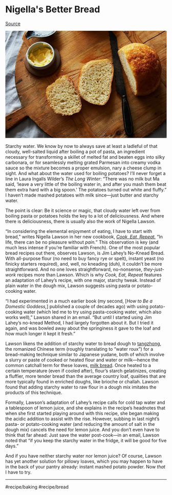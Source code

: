 # Nigella's Better Bread
[Source](https://food52.com/blog/26144-nigella-lawson-secret-to-better-bread)

![](assets/c8415a334ecc176d4ece9e6c489017c2.jpg)


Starchy water. We know by now to always save at least a ladleful of that cloudy, well-salted liquid after boiling a pot of pasta, an ingredient necessary for transforming a skillet of melted fat and beaten eggs into silky carbonara, or for seamlessly melting grated Parmesan into creamy vodka sauce so the mixture becomes a proper emulsion, nary a cheese clump in sight. And what about the water used for boiling potatoes? I’ll never forget a line in Laura Ingalls Wilder’s *The Long Winter*: “There was no milk but Ma said, ‘leave a very little of the boiling water in, and after you mash them beat them extra hard with a big spoon.’ The potatoes turned out white and fluffy.” I haven’t made mashed potatoes with milk since—just butter and starchy water.

The point is clear: Be it science or magic, that cloudy water left over from boiling pasta or potatoes holds the key to a lot of deliciousness. And where there is deliciousness, there is usually also the work of Nigella Lawson.

“In considering the elemental enjoyment of eating, I have to start with bread,” writes Nigella Lawson in her new cookbook, *[Cook, Eat, Repeat.](https://amzn.to/3ar0PNo)* “In life, there can be no pleasure without *pain.*” This observation is key (and much less intense if you’re familiar with French). One of the most popular bread recipes out there, observes Lawson, is Jim Lahey’s No-Knead Bread. With all-purpose flour (no need to buy fancy rye or spelt), instant yeast (no finicky starters required), and, well, no kneading (duh), it couldn’t be more straightforward. And no one loves straightforward, no-nonsense, *they-just-work* recipes more than Lawson. Which is why *Cook, Eat, Repeat* features an adaptation of Lahey’s recipe, with one major, starchy tweak. Instead of plain water in the dough mix, Lawson suggests using pasta or potato-cooking water.

“I had experimented in a much earlier book (my second, [*How to Be a Domestic Goddess,*] published a couple of decades ago) with using potato-cooking water (which led me to try using pasta-cooking water, which also works well),” Lawson shared in an email. “But until I started using Jim Lahey’s no-knead Method, I had largely forgotten about it. But I tried it again, and was bowled away about the springiness it gave to the loaf and how much longer it kept it fresh.”

Lawson likens the addition of starchy water to bread dough to [tangzhong](https://food52.com/recipes/30962-hokkaido-milk-bread), the romanized Chinese term (roughly translating to “water roux”) for a bread-making technique similar to Japanese yudane, both of which involve a slurry or paste of cooked or heated flour and water or milk—hence the common catchall term for these loaves, [milk bread](https://food52.com/recipes/39343-kindred-s-milk-bread). Once heated to a certain temperature (even if cooled after), flour’s starch gelatinizes, creating a fluffier, more tender bread than the average country loaf, qualities that are more typically found in enriched doughs, like brioche or challah. Lawson found that adding starchy water to raw flour in a dough mix imitates the products of this technique.

Formally, Lawson’s adaptation of Lahey’s recipe calls for cold tap water and a tablespoon of lemon juice, and she explains in the recipe’s headnotes that when she first started playing around with this recipe, she began making the acidic addition to assist with the rise. However, subbing in last night’s pasta- or potato-cooking water (and reducing the amount of salt in the dough mix) cancels the need for lemon juice. And you don’t even have to think that far ahead: Just save the water post-cook—in an email, Lawson noted that “if you keep the starchy water in the fridge, it will be good for five days.”

And if you have neither starchy water nor lemon juice? Of course, Lawson has yet another solution for pillowy loaves, which you may happen to have in the back of your pantry already: instant mashed potato powder. Now *that* I have to try.
- - - -
#recipe/baking #recipe/bread